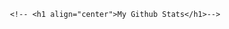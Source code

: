 <!-- ![](https://raw.githubusercontent.com/halfrost/halfrost/master/icons/header_.png) -->

<!-- 
#### <h1>Hi, I am Gaurav! Great to see you here!</h1>  -->

<!--
**Gaurav4code/Gaurav4code** is a ✨ _special_ ✨ repository because its `README.md` (this file) appears on your GitHub profile.

Here are some ideas to get you Started:

- 🔭 I’m currently working on ...
- 🌱 I’m currently learning React, MongoDB ,ExpressJs
- 👯 I’m looking to collaborate on ...
- 🤔 I’m looking for help with ...
- 💬 Ask me about ...
- 📫 How to reach me: ...
- 😄 Pronouns: ...
- ⚡ Fun fact: ..
-->

<!-- 
A bit about Myself, I am <b>Gaurav</b>  a  2nd year <b>Computer Science student</b> . As of now, I am focused on <b>web development and UI/UX design</b> but still, wish to explore many fields. I have done open source contribution in WOC 2.0  as well ⚡

<h3 align="center">A Passionate Web Developer | UI/UX Designer | Contributor </h3>

<h3><p align="center"> <img src="https://komarev.com/ghpvc/?username=gaurav4code&label=Profile%20views&color=6805D3&style=flat" alt="profileviews" /> </p></h3>
   <div align="center">

<h1>Technical Skills <img src="https://github.com/ritik307/ritik307/blob/main/images/laptop.gif" width="50"></h1>
   
I am learning web development and having knowledge of HTML, CSS, Javascript, NodeJS and MongoDB. Currently, I am learning MERN and UI/UX Design. Beside that I also have knowledge of C++.

<p align=""> 

   <img alt="HTML5" src="https://img.shields.io/badge/html5-%23E34F26.svg?&style=for-the-badge&logo=html5&logoColor=white" />
 <img alt="CSS3" src="https://img.shields.io/badge/css3-%231572B6.svg?&style=for-the-badge&logo=css3&logoColor=white" />
 <img alt="JavaScript" src="https://img.shields.io/badge/javascript-%23323330.svg?&style=for-the-badge&logo=javascript&logoColor=%23F7DF1E" />   
   <img alt="C++" src="https://img.shields.io/badge/C%2B%2B-00599C?style=for-the-badge&logo=c%2B%2B&logoColor=white" />
   <img alt="Python" src="https://img.shields.io/badge/Python-FFD43B?style=for-the-badge&logo=python&logoColor=darkgreen"/>
          <img src="https://img.shields.io/badge/MongoDB-4EA94B?style=for-the-badge&logo=mongodb&logoColor=white" alt="mongodb" /> -->
<!--          <img src="https://img.shields.io/badge/MySQL-00000F?style=for-the-badge&logo=mysql&logoColor=white" alt="mysql" /> -->
<!-- <img src="https://img.shields.io/badge/Node.js-339933?style=for-the-badge&logo=nodedotjs&logoColor=white" alt="nodejs" />

  <img src="https://img.shields.io/badge/Express.js-000000?style=for-the-badge&logo=express&logoColor=white" alt="expressjs" />
   <img src="https://img.shields.io/badge/npm-CB3837?style=for-the-badge&logo=npm&logoColor=white" alt="npm" />
   <img src="https://img.shields.io/badge/React-20232A?style=for-the-badge&logo=react&logoColor=61DAFB" alt="react" />
    -->
  
<!--    <img src="https://img.shields.io/badge/Tailwind_CSS-38B2AC?style=for-the-badge&logo=tailwind-css&logoColor=white" alt="tailwind css" /> 
   <img src="https://img.shields.io/badge/Bootstrap-563D7C?style=for-the-badge&logo=bootstrap&logoColor=white" alt="bootstrap" />
   <img src="https://img.shields.io/badge/styled--components-DB7093?style=for-the-badge&logo=styled-components&logoColor=white" alt="styled-components" />
     <img alt="Github" src="https://img.shields.io/badge/GitHub-100000?style=for-the-badge&logo=github&logoColor=white" /> 
   <img src="https://img.shields.io/badge/Git-F05032?style=for-the-badge&logo=git&logoColor=white" alt="git" />
   <img src="https://img.shields.io/badge/Postman-FF6C37?style=for-the-badge&logo=Postman&logoColor=white" alt="postman" />
   <img src="https://img.shields.io/badge/Vercel-000000?style=for-the-badge&logo=vercel&logoColor=white" alt="vercel" /> 
   
 <img alt="Vs-Code" src="https://img.shields.io/badge/Editor-VSCode-blue?style=flat-square&logo=visual-studio-code&logoColor=white" />
  <img src="https://img.shields.io/badge/Jupyter-F37626.svg?&style=for-the-badge&logo=Jupyter&logoColor=white" alt="jupyter" />
   <img src="https://img.shields.io/badge/Colab-F9AB00?style=for-the-badge&logo=googlecolab&color=525252" alt="colab" />
</p>
  -->
<!-- <h1 align="center">Projects</h1>

<p>Projects play a major role in showcasing our skills. They help in predicting skills of a person. So let's have a look at my project section.</p>
 -->

<!-- | Project Name      | Description | 
| :---:        |    :----   |  
| [Netflix-UI-Clone](https://netflix-ui-clone-f5shlnag5-khushi-purwar.vercel.app/)     | Netflix UI clone App built with HTML, CSS and JavaScript.
| [Zomato Landing Page](https://awesome-food-landing-page.vercel.app/) | Landing Page built with HTML and CSS only.
| [BookMyShow-Clone](https://book-my-show-khushi.vercel.app/)     | BookMyShow clone built with ReactJs, movie api integration and payment integration.
| [Recipe-Finder](https://khushi-purwar.github.io/Recipe-Finder/) |  Recipe Finder Application built with ReactJS, styled components and food api integration. A single page web application that allows users to search recipes based on their query. -->


<!--<h1 align="center">Let's Get Connected</h1>

I am active on LinkedIN and Discord as well. You can reach out to me I will be happy to help</p>


 <div align="center">

<a  href="#" target="_blank"><img alt="LinkedIn" src="https://img.shields.io/badge/linkedin%20-%230077B5.svg?&style=for-the-badge&logo=linkedin&logoColor=white" /></a>
<a href="gauravsing1195@gmail.com"><img  alt="Gmail" src="https://img.shields.io/badge/Gmail-D14836?style=for-the-badge&logo=gmail&logoColor=white" />
   <a href="#" > <img src="https://img.shields.io/badge/linktree-39E09B?style=for-the-badge&logo=linktree&logoColor=white" alt="linktree" /> </a>
</div>  -->
   
     <!-- <h1 align="center">My Github Stats</h1>-->

<!--<table>
  <tr>
     <td><img align="center" src="https://github-readme-stats.vercel.app/api?username=gaurav4code&show_icons=true&theme=dracula" alt="gaurav4code" /></td>
     <td><img align="left" src="https://github-readme-stats.vercel.app/api/top-langs?username=gaurav4code&show_icons=true&locale=en&layout=compact" alt="gaurav4code" /></td>
  </tr>
</table>
   
   <div align="center">
    <img src="https://github-readme-streak-stats.herokuapp.com/?user=gaurav4code&theme=shades-of-purple" alt="Gaurav4code" />
   </div>

 [![Gaurav's github activity graph](https://activity-graph.herokuapp.com/graph?username=gaurav4code&theme=react-dark)](https://github.com/ashutosh00710/github-readme-activity-graph)
    -->
  


